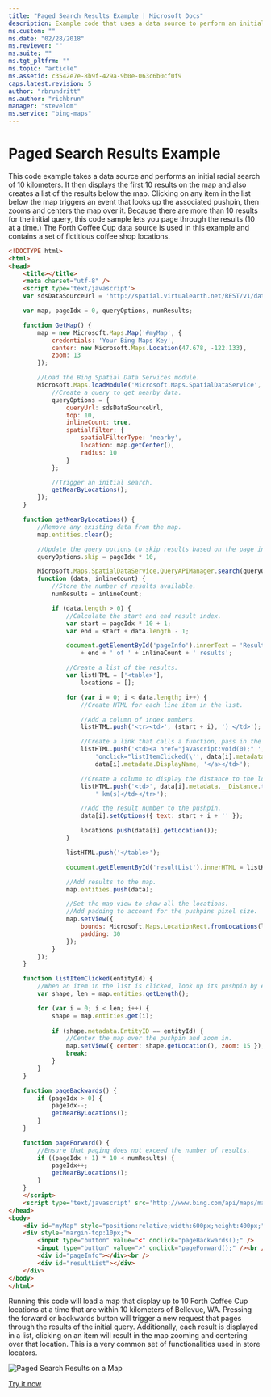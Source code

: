```yaml
---
title: "Paged Search Results Example | Microsoft Docs"
description: Example code that uses a data source to perform an initial radial search and displays the first ten results on the map as a list.
ms.custom: ""
ms.date: "02/28/2018"
ms.reviewer: ""
ms.suite: ""
ms.tgt_pltfrm: ""
ms.topic: "article"
ms.assetid: c3542e7e-8b9f-429a-9b0e-063c6b0cf0f9
caps.latest.revision: 5
author: "rbrundritt"
ms.author: "richbrun"
manager: "stevelom"
ms.service: "bing-maps"
---
```


# Paged Search Results Example

This code example takes a data source and performs an initial radial search of 10 kilometers. It then displays the first 10 results on the map and also creates a list of the results below the map. Clicking on any item in the list below the map triggers an event that looks up the associated pushpin, then zooms and centers the map over it. Because there are more than 10 results for the initial query, this code sample lets you page through the results (10 at a time.) The Forth Coffee Cup data source is used in this example and contains a set of fictitious coffee shop locations. 

```html
<!DOCTYPE html>
<html>
<head>
    <title></title>
    <meta charset="utf-8" />
	<script type='text/javascript'>
    var sdsDataSourceUrl = 'http://spatial.virtualearth.net/REST/v1/data/20181f26d9e94c81acdf9496133d4f23/FourthCoffeeSample/FourthCoffeeShops';

    var map, pageIdx = 0, queryOptions, numResults;

    function GetMap() {
        map = new Microsoft.Maps.Map('#myMap', {
            credentials: 'Your Bing Maps Key',
            center: new Microsoft.Maps.Location(47.678, -122.133),
            zoom: 13
        });

        //Load the Bing Spatial Data Services module.
        Microsoft.Maps.loadModule('Microsoft.Maps.SpatialDataService', function () {
            //Create a query to get nearby data.
            queryOptions = {
                queryUrl: sdsDataSourceUrl,
                top: 10,
                inlineCount: true,
                spatialFilter: {
                    spatialFilterType: 'nearby',
                    location: map.getCenter(),
                    radius: 10
                }
            };

            //Trigger an initial search.
            getNearByLocations();
        });
    }

    function getNearByLocations() {
        //Remove any existing data from the map.
        map.entities.clear();

        //Update the query options to skip results based on the page index.
        queryOptions.skip = pageIdx * 10,

        Microsoft.Maps.SpatialDataService.QueryAPIManager.search(queryOptions, map,
        function (data, inlineCount) {
            //Store the number of results available.
            numResults = inlineCount;

            if (data.length > 0) {
                //Calculate the start and end result index.
                var start = pageIdx * 10 + 1;
                var end = start + data.length - 1;

                document.getElementById('pageInfo').innerText = 'Results: ' + start + ' - '
                    + end + ' of ' + inlineCount + ' results';

                //Create a list of the results.
                var listHTML = ['<table>'],
                    locations = [];

                for (var i = 0; i < data.length; i++) {
                    //Create HTML for each line item in the list. 

                    //Add a column of index numbers.
                    listHTML.push('<tr><td>', (start + i), ') </td>');

                    //Create a link that calls a function, pass in the EntityID of a result.
                    listHTML.push('<td><a href="javascript:void(0);" ',
                        'onclick="listItemClicked(\'', data[i].metadata.EntityID, '\');">',
                        data[i].metadata.DisplayName, '</a></td>');

                    //Create a column to display the distance to the location.
                    listHTML.push('<td>', data[i].metadata.__Distance.toFixed(2),
                        ' km(s)</td></tr>');

                    //Add the result number to the pushpin.
                    data[i].setOptions({ text: start + i + '' });

                    locations.push(data[i].getLocation());
                }

                listHTML.push('</table>');

                document.getElementById('resultList').innerHTML = listHTML.join('');

                //Add results to the map.
                map.entities.push(data);

                //Set the map view to show all the locations. 
                //Add padding to account for the pushpins pixel size.
                map.setView({
                    bounds: Microsoft.Maps.LocationRect.fromLocations(locations),
                    padding: 30
                });
            }
        });
    }

    function listItemClicked(entityId) {
        //When an item in the list is clicked, look up its pushpin by entitiyId.
        var shape, len = map.entities.getLength();

        for (var i = 0; i < len; i++) {
            shape = map.entities.get(i);
        
            if (shape.metadata.EntityID == entityId) {
                //Center the map over the pushpin and zoom in.
                map.setView({ center: shape.getLocation(), zoom: 15 });
                break;
            }
        }
    }

    function pageBackwards() {
        if (pageIdx > 0) {
            pageIdx--;
            getNearByLocations();
        }
    }

    function pageForward() {
        //Ensure that paging does not exceed the number of results.
        if ((pageIdx + 1) * 10 < numResults) {
            pageIdx++;
            getNearByLocations();
        }
    }
    </script>
    <script type='text/javascript' src='http://www.bing.com/api/maps/mapcontrol?callback=GetMap' async defer></script>
</head>
<body>
    <div id="myMap" style="position:relative;width:600px;height:400px;"></div>
    <div style="margin-top:10px;">
        <input type="button" value="<" onclick="pageBackwards();" />
        <input type="button" value=">" onclick="pageForward();" /><br /><br />
        <div id="pageInfo"></div><br />
        <div id="resultList"></div>
    </div>
</body>
</html>
```

Running this code will load a map that display up to 10 Forth Coffee Cup locations at a time that are within 10 kilometers of Bellevue, WA. Pressing the forward or backwards button will trigger a new request that pages through the results of the initial query. Additionally, each result is displayed in a list, clicking on an item will result in the map zooming and centering over that location. This is a very common set of functionalities used in store locators.

![Paged Search Results on a Map](../../../media/bmv8-pagednearbyresultsexample.png)

[Try it now](https://www.bing.com/api/maps/sdk/mapcontrol/isdk?sdsNearbySearch+JS#sdsPageResults+JS)